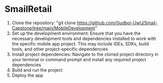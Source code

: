 # SmailRetail 
1. Clone the repository: "git clone https://github.com/Gudboi-UwU/Smail-Capstone/tree/main/MobileDevelopment"
2. Set up the development environment: Ensure that you have the necessary development tools and dependencies installed to work with the specific mobile app project. This may include IDEs, SDKs, build tools, and other project-specific dependencies
3. Install project dependencies: Navigate to the cloned project directory in your terminal or command prompt and install any required project dependencies
4. Build and run the project
5. Deploy the app
